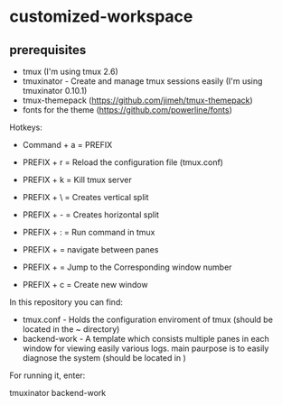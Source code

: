 # customized-workspace


## prerequisites
- tmux (I'm using tmux 2.6)
- tmuxinator - Create and manage tmux sessions easily (I'm using tmuxinator 0.10.1)
- tmux-themepack (https://github.com/jimeh/tmux-themepack)
- fonts for the theme (https://github.com/powerline/fonts)

Hotkeys:
- Command + a = PREFIX

- PREFIX + r = Reload the configuration file (tmux.conf)

- PREFIX + k = Kill tmux server

- PREFIX + \ = Creates vertical split

- PREFIX + - = Creates horizontal split

- PREFIX + : = Run command in tmux

- PREFIX + <arrows> = navigate between panes
 
- PREFIX + <window number> = Jump to the Corresponding window number

- PREFIX + c = Create new window


In this repository you can find:
 - tmux.conf - Holds the configuration enviroment of tmux (should be located in the ~ directory)
 - backend-work - A template which consists multiple panes in each window for viewing easily various logs. main paurpose is to 
                  easily diagnose the system (should be located in )


For running it, enter:

tmuxinator backend-work
